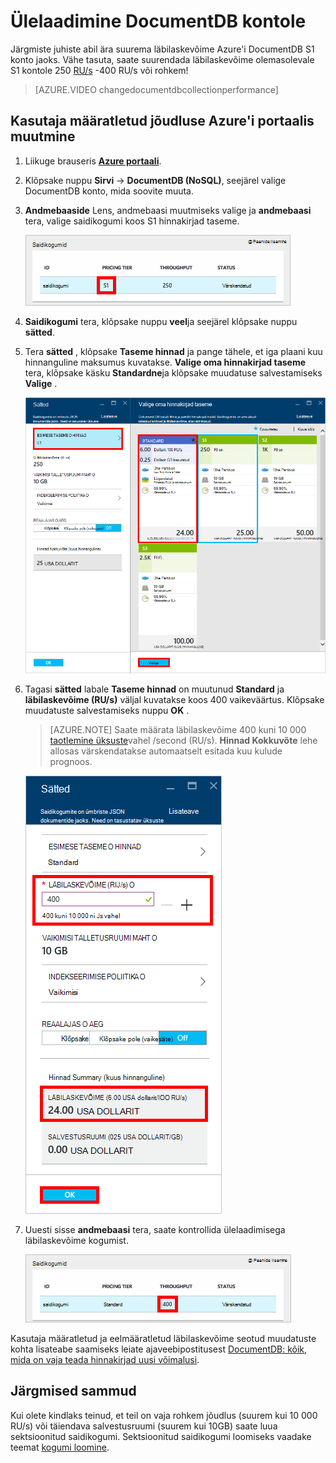 <properties 
    pageTitle="Konto DocumentDB S1 ülelaadimine | Microsoft Azure'i" 
    description="Ära suurema läbilaskevõime kontol DocumentDB S1, muutes mõne lihtsa muutusi Azure'i portaalis." 
    services="documentdb" 
    authors="mimig1" 
    manager="jhubbard" 
    editor="monicar" 
    documentationCenter=""/>

<tags 
    ms.service="documentdb" 
    ms.workload="data-services" 
    ms.tgt_pltfrm="na" 
    ms.devlang="na" 
    ms.topic="article" 
    ms.date="08/25/2016" 
    ms.author="mimig"/>

# <a name="supercharge-your-documentdb-account"></a>Ülelaadimine DocumentDB kontole

Järgmiste juhiste abil ära suurema läbilaskevõime Azure'i DocumentDB S1 konto jaoks. Vähe tasuta, saate suurendada läbilaskevõime olemasolevale S1 kontole 250 [RU/s](documentdb-request-units.md) -400 RU/s või rohkem!  

> [AZURE.VIDEO changedocumentdbcollectionperformance]

## <a name="change-to-user-defined-performance-in-the-azure-portal"></a>Kasutaja määratletud jõudluse Azure'i portaalis muutmine

1. Liikuge brauseris [**Azure portaali**](https://portal.azure.com). 
2. Klõpsake nuppu **Sirvi** -> **DocumentDB (NoSQL)**, seejärel valige DocumentDB konto, mida soovite muuta.   
3. **Andmebaaside** Lens, andmebaasi muutmiseks valige ja **andmebaasi** tera, valige saidikogumi koos S1 hinnakirjad taseme.

      ![Andmebaasi abaluuga on S1 saidikogumi kuvatõmmis](./media/documentdb-supercharge-your-account/documentdb-change-performance-S1.png)

4. **Saidikogumi** tera, klõpsake nuppu **veel**ja seejärel klõpsake nuppu **sätted**.   
5. Tera **sätted** , klõpsake **Taseme hinnad** ja pange tähele, et iga plaani kuu hinnanguline maksumus kuvatakse. **Valige oma hinnakirjad taseme** tera, klõpsake käsku **Standardne**ja klõpsake muudatuse salvestamiseks **Valige** .

      ![Kuvatõmmis DocumentDB sätted ja valige oma hinnakirjad taseme labad](./media/documentdb-supercharge-your-account/documentdb-change-performance.png)

6. Tagasi **sätted** labale **Taseme hinnad** on muutunud **Standard** ja **läbilaskevõime (RU/s)** väljal kuvatakse koos 400 vaikeväärtus. Klõpsake muudatuste salvestamiseks nuppu **OK** . 

    > [AZURE.NOTE] Saate määrata läbilaskevõime 400 kuni 10 000 [taotlemine üksuste](../articles/documentdb/documentdb-request-units.md)vahel /second (RU/s). **Hinnad Kokkuvõte** lehe allosas värskendatakse automaatselt esitada kuu kulude prognoos.
    
    ![Kuvatõmmis läbilaskevõime väärtust muuta, kuhu tera sätted](./media/documentdb-supercharge-your-account/documentdb-change-performance-set-thoughput.png)

8. Uuesti sisse **andmebaasi** tera, saate kontrollida ülelaadimisega läbilaskevõime kogumist. 

    ![Andmebaasi abaluuga muudetud saidikogumi kuvatõmmis](./media/documentdb-supercharge-your-account/documentdb-change-performance-confirmation.png)

Kasutaja määratletud ja eelmääratletud läbilaskevõime seotud muudatuste kohta lisateabe saamiseks leiate ajaveebipostitusest [DocumentDB: kõik, mida on vaja teada hinnakirjad uusi võimalusi](https://azure.microsoft.com/blog/documentdb-use-the-new-pricing-options-on-your-existing-collections/).

## <a name="next-steps"></a>Järgmised sammud

Kui olete kindlaks teinud, et teil on vaja rohkem jõudlus (suurem kui 10 000 RU/s) või täiendava salvestusruumi (suurem kui 10GB) saate luua sektsioonitud saidikogumi. Sektsioonitud saidikogumi loomiseks vaadake teemat [kogumi loomine](documentdb-create-collection.md).